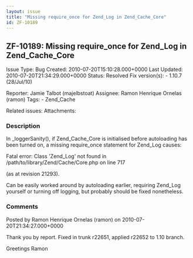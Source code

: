 ```yaml
---
layout: issue
title: "Missing require_once for Zend_Log in Zend_Cache_Core"
id: ZF-10189
---
```


ZF-10189: Missing require\_once for Zend\_Log in Zend\_Cache\_Core
------------------------------------------------------------------

 Issue Type: Bug Created: 2010-07-20T15:10:28.000+0000 Last Updated: 2010-07-20T21:34:29.000+0000 Status: Resolved Fix version(s): - 1.10.7 (28/Jul/10)
 
 Reporter:  Jamie Talbot (majelbstoat)  Assignee:  Ramon Henrique Ornelas (ramon)  Tags: - Zend\_Cache
 
 Related issues: 
 Attachments: 
### Description

In \_loggerSanity(), if Zend\_Cache\_Core is initialised before autoloading has been turned on, a missing require\_once statement for Zend\_Log causes:

Fatal error: Class 'Zend\_Log' not found in /path/to/library/Zend/Cache/Core.php on line 717

(as at revision 21293).

Can be easily worked around by autoloading earlier, requiring Zend\_Log yourself or turning off logging, but probably should be fixed nonetheless.

 

 

### Comments

Posted by Ramon Henrique Ornelas (ramon) on 2010-07-20T21:34:27.000+0000

Thank you by report. Fixed in trunk r22651, applied r22652 to 1.10 branch.

Greetings Ramon

 

 